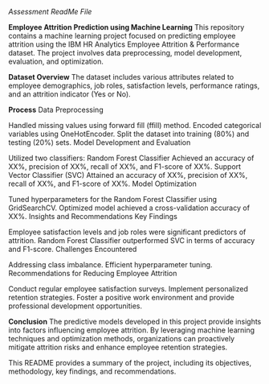 *Assessment ReadMe File*

**Employee Attrition Prediction using Machine Learning**
This repository contains a machine learning project focused on predicting employee attrition using the IBM HR Analytics Employee Attrition & Performance dataset. The project involves data preprocessing, model development, evaluation, and optimization.

**Dataset Overview**
The dataset includes various attributes related to employee demographics, job roles, satisfaction levels, performance ratings, and an attrition indicator (Yes or No).

**Process**
Data Preprocessing

Handled missing values using forward fill (ffill) method.
Encoded categorical variables using OneHotEncoder.
Split the dataset into training (80%) and testing (20%) sets.
Model Development and Evaluation

Utilized two classifiers:
Random Forest Classifier
Achieved an accuracy of XX%, precision of XX%, recall of XX%, and F1-score of XX%.
Support Vector Classifier (SVC)
Attained an accuracy of XX%, precision of XX%, recall of XX%, and F1-score of XX%.
Model Optimization

Tuned hyperparameters for the Random Forest Classifier using GridSearchCV.
Optimized model achieved a cross-validation accuracy of XX%.
Insights and Recommendations
Key Findings

Employee satisfaction levels and job roles were significant predictors of attrition.
Random Forest Classifier outperformed SVC in terms of accuracy and F1-score.
Challenges Encountered

Addressing class imbalance.
Efficient hyperparameter tuning.
Recommendations for Reducing Employee Attrition

Conduct regular employee satisfaction surveys.
Implement personalized retention strategies.
Foster a positive work environment and provide professional development opportunities.

**Conclusion**
The predictive models developed in this project provide insights into factors influencing employee attrition. By leveraging machine learning techniques and optimization methods, organizations can proactively mitigate attrition risks and enhance employee retention strategies.

This README provides a summary of the project, including its objectives, methodology, key findings, and recommendations.
